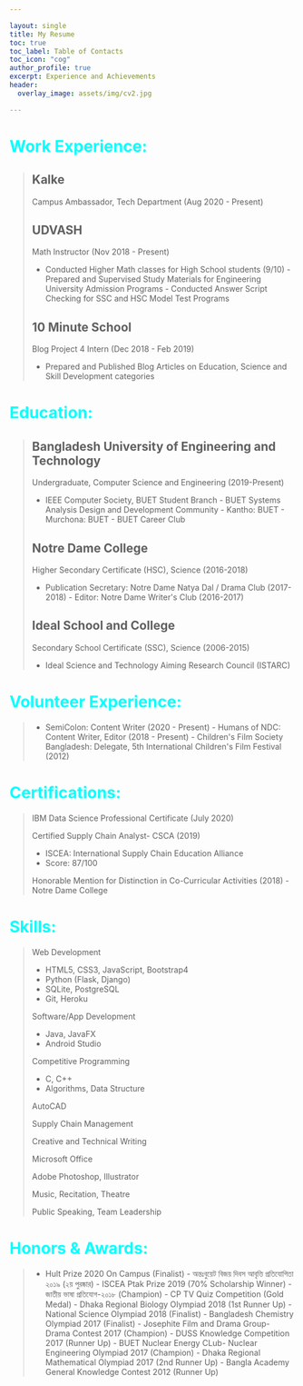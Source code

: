 ```yaml
---

layout: single
title: My Resume
toc: true
toc_label: Table of Contacts
toc_icon: "cog"
author_profile: true
excerpt: Experience and Achievements
header:
  overlay_image: assets/img/cv2.jpg

---
```


# <span style = "color: cyan"> Work Experience: </span>

> ## Kalke
>
> Campus Ambassador, Tech Department (Aug 2020 - Present)
>
> ## UDVASH 
>
> Math Instructor (Nov 2018 - Present)
>
>	- Conducted Higher Math classes for High School students (9/10)
	- Prepared and Supervised Study Materials for Engineering University Admission Programs
	- Conducted Answer Script Checking for SSC and HSC Model Test Programs
>
> ## 10 Minute School 
>
> Blog Project 4 Intern (Dec 2018 - Feb 2019)
>
> 	- Prepared and Published Blog Articles on Education, Science and Skill Development categories


# <span style = "color: cyan"> Education: </span>

> ## Bangladesh University of Engineering and Technology 
>
> Undergraduate, Computer Science and Engineering (2019-Present)
>
>	- IEEE Computer Society, BUET Student Branch
	- BUET Systems Analysis Design and Development Community 
	- Kantho: BUET
	- Murchona: BUET
	- BUET Career Club
>
> ## Notre Dame College
>
> Higher Secondary Certificate (HSC), Science (2016-2018)
>
>	- Publication Secretary: Notre Dame Natya Dal / Drama Club (2017-2018)
	- Editor: Notre Dame Writer's Club (2016-2017)
>
> ## Ideal School and College
>
> Secondary School Certificate (SSC), Science (2006-2015)
>
>	- Ideal Science and Technology Aiming Research Council (ISTARC)


# <span style = "color: cyan"> Volunteer Experience: </span>

>	- SemiColon: Content Writer (2020 - Present)
	- Humans of NDC: Content Writer, Editor (2018 - Present)
	- Children's Film Society Bangladesh: Delegate, 5th International Children's Film Festival (2012) 

# <span style = "color: cyan"> Certifications: </span> 

> IBM Data Science Professional Certificate (July 2020)
>
> Certified Supply Chain Analyst- CSCA (2019)
>	- ISCEA: International Supply Chain Education Alliance
>	- Score: 87/100
>
> Honorable Mention for Distinction in Co-Curricular Activities (2018)
	- Notre Dame College

# <span style = "color: cyan"> Skills: </span> 

> Web Development
>
>	- HTML5, CSS3, JavaScript, Bootstrap4
>	- Python (Flask, Django)
>	- SQLite, PostgreSQL
>	- Git, Heroku
>
> Software/App Development
>
>	- Java, JavaFX
>	- Android Studio
>
> Competitive Programming
>
>	- C, C++
>	- Algorithms, Data Structure
>
> AutoCAD
>
> Supply Chain Management
>
> Creative and Technical Writing
>
> Microsoft Office
>
> Adobe Photoshop, Illustrator
>
> Music, Recitation, Theatre 
>
> Public Speaking, Team Leadership

# <span style = "color: cyan"> Honors & Awards: </span>

> 	- Hult Prize 2020 On Campus (Finalist)
	- অন্তঃবুয়েট বিজয় দিবস আবৃত্তি প্রতিযোগিতা ২০১৯ (২য় পুরষ্কার)
	- ISCEA Ptak Prize 2019 (70% Scholarship Winner)
	- জাতীয় ভাষা প্রতিযোগ-২০১৮ (Champion)
	- CP TV Quiz Competition (Gold Medal)
	- Dhaka Regional Biology Olympiad 2018 (1st Runner Up)
	- National Science Olympiad 2018 (Finalist)
	- Bangladesh Chemistry Olympiad 2017 (Finalist)
	- Josephite Film and Drama Group- Drama Contest 2017 (Champion)
	- DUSS Knowledge Competition 2017 (Runner Up)
	- BUET Nuclear Energy CLub- Nuclear Engineering Olympiad 2017 (Champion)
	- Dhaka Regional Mathematical Olympiad 2017 (2nd Runner Up)
	- Bangla Academy General Knowledge Contest 2012 (Runner Up)

